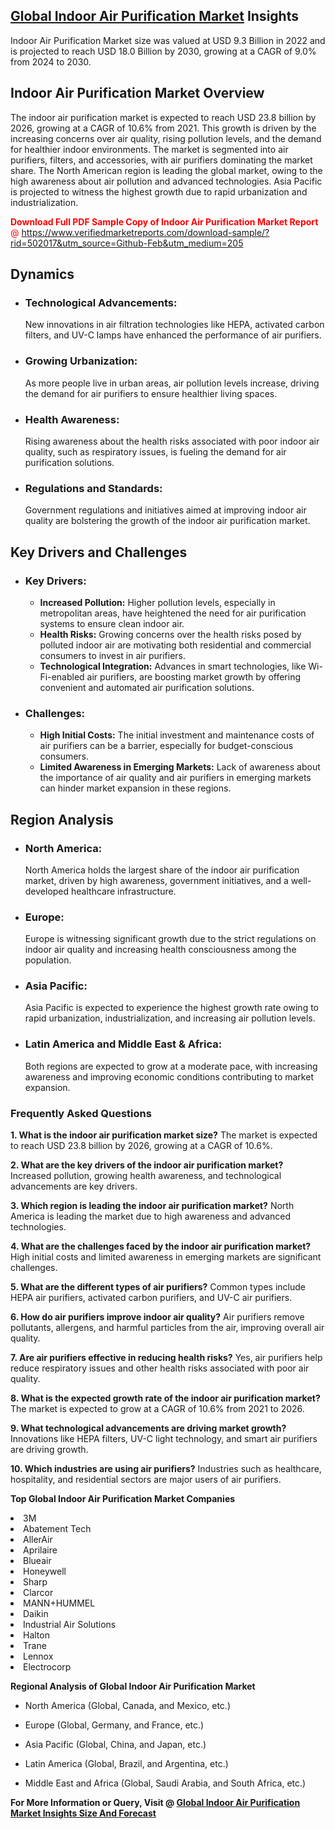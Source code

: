 <h2><a href="https://www.verifiedmarketreports.com/download-sample/?rid=502017&amp;utm_source=Github&amp;utm_medium=205" target="_blank">Global Indoor Air Purification Market</a> Insights</h2><p>Indoor Air Purification Market size was valued at USD 9.3 Billion in 2022 and is projected to reach USD 18.0 Billion by 2030, growing at a CAGR of 9.0% from 2024 to 2030.</p><p> <h2>Indoor Air Purification Market Overview</h2> <p>The indoor air purification market is expected to reach USD 23.8 billion by 2026, growing at a CAGR of 10.6% from 2021. This growth is driven by the increasing concerns over air quality, rising pollution levels, and the demand for healthier indoor environments. The market is segmented into air purifiers, filters, and accessories, with air purifiers dominating the market share. The North American region is leading the global market, owing to the high awareness about air pollution and advanced technologies. Asia Pacific is projected to witness the highest growth due to rapid urbanization and industrialization.</p> <p><p><span class=""><span style="color: #ff0000;"><strong>Download Full PDF Sample Copy of Indoor Air Purification Market Report</strong> @ </span><a href="https://www.verifiedmarketreports.com/download-sample/?rid=502017&amp;utm_source=Github-Feb&amp;utm_medium=205" target="_blank">https://www.verifiedmarketreports.com/download-sample/?rid=502017&amp;utm_source=Github-Feb&amp;utm_medium=205</a></span></p></p> <h2>Dynamics</h2> <ul> <li><h3>Technological Advancements:</h3> New innovations in air filtration technologies like HEPA, activated carbon filters, and UV-C lamps have enhanced the performance of air purifiers.</li> <li><h3>Growing Urbanization:</h3> As more people live in urban areas, air pollution levels increase, driving the demand for air purifiers to ensure healthier living spaces.</li> <li><h3>Health Awareness:</h3> Rising awareness about the health risks associated with poor indoor air quality, such as respiratory issues, is fueling the demand for air purification solutions.</li> <li><h3>Regulations and Standards:</h3> Government regulations and initiatives aimed at improving indoor air quality are bolstering the growth of the indoor air purification market.</li> </ul> <h2>Key Drivers and Challenges</h2> <ul> <li><h3>Key Drivers:</h3> <ul> <li><strong>Increased Pollution:</strong> Higher pollution levels, especially in metropolitan areas, have heightened the need for air purification systems to ensure clean indoor air.</li> <li><strong>Health Risks:</strong> Growing concerns over the health risks posed by polluted indoor air are motivating both residential and commercial consumers to invest in air purifiers.</li> <li><strong>Technological Integration:</strong> Advances in smart technologies, like Wi-Fi-enabled air purifiers, are boosting market growth by offering convenient and automated air purification solutions.</li> </ul> </li> <li><h3>Challenges:</h3> <ul> <li><strong>High Initial Costs:</strong> The initial investment and maintenance costs of air purifiers can be a barrier, especially for budget-conscious consumers.</li> <li><strong>Limited Awareness in Emerging Markets:</strong> Lack of awareness about the importance of air quality and air purifiers in emerging markets can hinder market expansion in these regions.</li> </ul> </li> </ul> <h2>Region Analysis</h2> <ul> <li><h3>North America:</h3> North America holds the largest share of the indoor air purification market, driven by high awareness, government initiatives, and a well-developed healthcare infrastructure.</li> <li><h3>Europe:</h3> Europe is witnessing significant growth due to the strict regulations on indoor air quality and increasing health consciousness among the population.</li> <li><h3>Asia Pacific:</h3> Asia Pacific is expected to experience the highest growth rate owing to rapid urbanization, industrialization, and increasing air pollution levels.</li> <li><h3>Latin America and Middle East & Africa:</h3> Both regions are expected to grow at a moderate pace, with increasing awareness and improving economic conditions contributing to market expansion.</li> </ul> <h3>Frequently Asked Questions</h3> <p><strong>1. What is the indoor air purification market size?</strong> The market is expected to reach USD 23.8 billion by 2026, growing at a CAGR of 10.6%.</p> <p><strong>2. What are the key drivers of the indoor air purification market?</strong> Increased pollution, growing health awareness, and technological advancements are key drivers.</p> <p><strong>3. Which region is leading the indoor air purification market?</strong> North America is leading the market due to high awareness and advanced technologies.</p> <p><strong>4. What are the challenges faced by the indoor air purification market?</strong> High initial costs and limited awareness in emerging markets are significant challenges.</p> <p><strong>5. What are the different types of air purifiers?</strong> Common types include HEPA air purifiers, activated carbon purifiers, and UV-C air purifiers.</p> <p><strong>6. How do air purifiers improve indoor air quality?</strong> Air purifiers remove pollutants, allergens, and harmful particles from the air, improving overall air quality.</p> <p><strong>7. Are air purifiers effective in reducing health risks?</strong> Yes, air purifiers help reduce respiratory issues and other health risks associated with poor air quality.</p> <p><strong>8. What is the expected growth rate of the indoor air purification market?</strong> The market is expected to grow at a CAGR of 10.6% from 2021 to 2026.</p> <p><strong>9. What technological advancements are driving market growth?</strong> Innovations like HEPA filters, UV-C light technology, and smart air purifiers are driving growth.</p> <p><strong>10. Which industries are using air purifiers?</strong> Industries such as healthcare, hospitality, and residential sectors are major users of air purifiers.</p> </p><p><strong>Top Global Indoor Air Purification Market Companies</strong></p><div data-test-id=""><p><li>3M</li><li> Abatement Tech</li><li> AllerAir</li><li> Aprilaire</li><li> Blueair</li><li> Honeywell</li><li> Sharp</li><li> Clarcor</li><li> MANN+HUMMEL</li><li> Daikin</li><li> Industrial Air Solutions</li><li> Halton</li><li> Trane</li><li> Lennox</li><li> Electrocorp</li></p><div><strong>Regional Analysis of&nbsp;Global Indoor Air Purification Market</strong></div><ul><li dir="ltr"><p dir="ltr">North America&nbsp;(Global, Canada, and Mexico, etc.)</p></li><li dir="ltr"><p dir="ltr">Europe (Global, Germany, and France, etc.)</p></li><li dir="ltr"><p dir="ltr">Asia Pacific&nbsp;(Global, China, and Japan, etc.)</p></li><li dir="ltr"><p dir="ltr">Latin America&nbsp;(Global, Brazil, and Argentina, etc.)</p></li><li dir="ltr">Middle East and Africa&nbsp;(Global, Saudi Arabia, and South Africa, etc.)</li></ul><p><strong>For More Information or Query, Visit @&nbsp;</strong><strong><a href="https://www.verifiedmarketreports.com/product/indoor-air-purification-market-size-and-forecast/?utm_source=Github&amp;utm_medium=205" target="_blank">Global Indoor Air Purification Market Insights Size And Forecast</a></strong></p></div>
